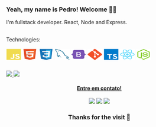 ### Yeah, my name is Pedro! Welcome 👋😉

I'm fullstack developer. React, Node and Express.


 
 
 ##
 
 <div style="display: inline_block"> 
 Technologies: <br> <br>
  <img align="center" alt="Js-Icon" height="30" width="40" src="https://raw.githubusercontent.com/devicons/devicon/master/icons/javascript/javascript-plain.svg">
  <img align="center" alt="HTML-Icon" height="30" width="40" src="https://raw.githubusercontent.com/devicons/devicon/master/icons/html5/html5-original.svg">
  <img align="center" alt="CSS-Icon" height="30" width="40" src="https://raw.githubusercontent.com/devicons/devicon/master/icons/css3/css3-original.svg">
  <img align="center" alt="CSS-Icon" height="30" width="40" src="https://github.com/devicons/devicon/blob/master/icons/mysql/mysql-plain.svg">
  <img align="center" alt="Boots-Icon" height="30" width="40" src="https://github.com/devicons/devicon/blob/master/icons/bootstrap/bootstrap-plain.svg">
  <img align="center" alt="Git-Icon" height="30" width="40" src="https://github.com/devicons/devicon/blob/master/icons/git/git-original.svg">
  <img align="center" alt="Ts-Icon" height="30" width="40" src="https://raw.githubusercontent.com/devicons/devicon/master/icons/typescript/typescript-plain.svg">
 <img align="center" alt="React-Icon" height="30" width="40" src="https://raw.githubusercontent.com/devicons/devicon/master/icons/react/react-original.svg">
  <img align="center" alt="Node-Icon" height="30" width="40" src="https://github.com/devicons/devicon/blob/master/icons/nodejs/nodejs-original.svg">
 
 ##
  <div>
  <a href="https://github.com/pedrodam99">
  <img height="180em" src="https://github-readme-stats.vercel.app/api?username=pedrodam99&show_icons=true&theme=synthwave&include_all_commits=true&count_private=true"/>
  <img height="180em" src="https://github-readme-stats.vercel.app/api/top-langs/?username=pedrodam99&layout=compact&langs_count=7&theme=synthwave">
</div>
      
 <div align="center"> 
  <h4> Entre em contato! </h4>
  <a href="https://instagram.com/ph_doka" target="_blank"><img src="https://img.shields.io/badge/-Instagram-%23E4405F?style=for-the-badge&logo=instagram&logoColor=white" target="_blank"></a>
  <a href = "mailto:contato@pedrodam99@gmail.com"><img src="https://img.shields.io/badge/-Gmail-%23333?style=for-the-badge&logo=gmail&logoColor=white" target="_blank"></a>
  <a href=https://www.linkedin.com/in/pedrodambrosio/?trk=public-profile-join-page" target="_blank"><img src="https://img.shields.io/badge/-LinkedIn-%230077B5?style=for-the-badge&logo=linkedin&logoColor=white" target="_blank"></a>
  
   
### Thanks for the visit 💜
   
     

